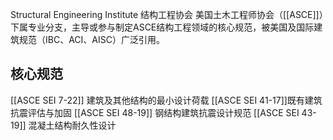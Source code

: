 Structural Engineering Institute
结构工程协会
美国土木工程师协会（[[ASCE]]）下属专业分支，主导或参与制定ASCE结构工程领域的核心规范，被美国及国际建筑规范（IBC、ACI、AISC）广泛引用。
## 核心规范
[[ASCE SEI 7-22]]​​ 建筑及其他结构的最小设计荷载
​​[[ASCE SEI 41-17]]​​ 既有建筑抗震评估与加固
[[ASCE SEI 48-19]] 钢结构建筑抗震设计规范
[[ASCE SEI 43-19]] 混凝土结构耐久性设计

​